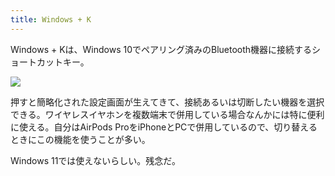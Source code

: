 ```yaml
---
title: Windows + K
---
```

Windows + Kは、Windows 10でペアリング済みのBluetooth機器に接続するショートカットキー。

![](https://lh6.googleusercontent.com/qnVPCGvQFrnokiQgv38frQqSA-U_XzTm-m0YCkbqp6GHzwHfnZC_-WYhgob3XMdLESym8O3ulGnW55ZlfpUJSEN9bX7sHEVzHnsGJ_Wza-qFSeV7O8rGTVEMe_aq2RlEfEIfPoAJakVcse-dn77EztTSLV8HzWaGzrjBJ3edzVjQCx9ECGM0zkHPtw-I)

押すと簡略化された設定画面が生えてきて、接続あるいは切断したい機器を選択できる。ワイヤレスイヤホンを複数端末で併用している場合なんかには特に便利に使える。自分はAirPods ProをiPhoneとPCで併用しているので、切り替えるときにこの機能を使うことが多い。

Windows 11では使えないらしい。残念だ。
